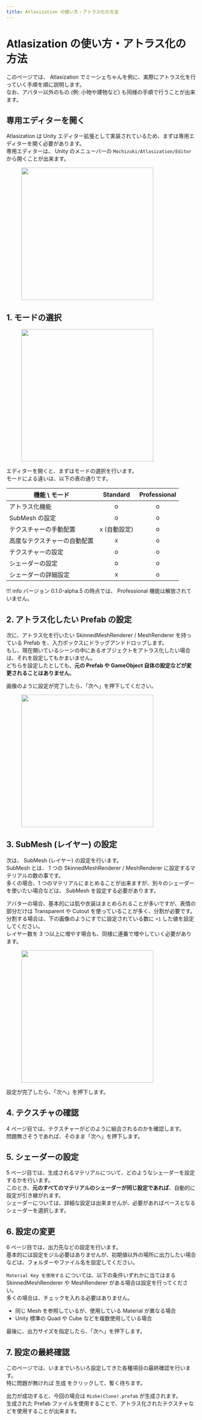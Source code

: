 ```yaml
---
title: Atlasization の使い方・アトラス化の方法
---
```


# Atlasization の使い方・アトラス化の方法

このページでは、 Atlasization でミーシェちゃんを例に、実際にアトラス化を行っていく手順を順に説明します。  
なお、アバター以外のもの (例: 小物や建物など) も同様の手順で行うことが出来ます。

## 専用エディターを開く

Atlasization は Unity エディター拡張として実装されているため、まずは専用エディターを開く必要があります。  
専用エディターは、 Unity のメニューバーの `Mochizuki/Atlasization/Editor` から開くことが出来ます。

<figure>
  <img src="https://assets.mochizuki.moe/docs/atlasization/open-editor.PNG" width="350px" data-zoomable="true">
</figure>

## 1. モードの選択

<figure>
  <img src="https://assets.mochizuki.moe/docs/atlasization/step-1-1.PNG" width="350px" data-zoomable="true">
</figure>

エディターを開くと、まずはモードの選択を行います。  
モードによる違いは、以下の表の通りです。

| 機能 \ モード                |   Standard   | Professional |
| ---------------------------- | :----------: | :----------: |
| アトラス化機能               |      o       |      o       |
| SubMesh の設定               |      o       |      o       |
| テクスチャーの手動配置       | x (自動設定) |      o       |
| 高度なテクスチャーの自動配置 |      x       |      o       |
| テクスチャーの設定           |      o       |      o       |
| シェーダーの設定             |      o       |      o       |
| シェーダーの詳細設定         |      x       |      o       |

<!-- prettier-ignore-start -->
!!! info
    バージョン 0.1.0-alpha.5 の時点では、 Professional 機能は解放されていません。

<!-- prettier-ignore-end -->

## 2. アトラス化したい Prefab の設定

次に、アトラス化を行いたい SkinnedMeshRenderer / MeshRenderer を持っている Prefab を、入力ボックスにドラッグアンドドロップします。  
もし、現在開いているシーンの中にあるオブジェクトをアトラス化したい場合は、それを設定してもかまいません。  
どちらを設定したとしても、**元の Prefab や GameObject 自体の設定などが変更されることはありません**。

画像のように設定が完了したら、「次へ」を押下してください。

<figure>
  <img src="https://assets.mochizuki.moe/docs/atlasization/step-2-1.png" width="350px" data-zoomable="true">
</figure>

## 3. SubMesh (レイヤー) の設定

次は、 SubMesh (レイヤー) の設定を行います。  
SubMesh とは、 1 つの SkinnedMeshRenderer / MeshRenderer に設定するマテリアルの数の事です。  
多くの場合、1 つのマテリアルにまとめることが出来ますが、別々のシェーダーを使いたい場合などは、 SubMesh を設定する必要があります。

アバターの場合、基本的には肌や衣装はまとめられることが多いですが、表情の部分だけは Transparent や Cutout を使っていることが多く、分割が必要です。  
分割する場合は、下の画像のようにすでに設定されている数に `+1` した値を設定してください。  
レイヤー数を 3 つ以上に増やす場合も、同様に連番で増やしていく必要があります。

<figure>
  <img src="https://assets.mochizuki.moe/docs/atlasization/step-3-1.PNG" width="350px" data-zoomable="true">
</figure>

設定が完了したら、「次へ」を押下します。

## 4. テクスチャの確認

4 ページ目では、テクスチャーがどのように結合されるのかを確認します。  
問題無さそうであれば、そのまま「次へ」を押下します。

## 5. シェーダーの設定

5 ページ目では、生成されるマテリアルについて、どのようなシェーダーを設定するかを行います。  
このとき、**元のすべてのマテリアルのシェーダーが同じ設定であれば**、自動的に設定が引き継がれます。  
シェーダーについては、詳細な設定は出来ませんが、必要があればベースとなるシェーダーを選択します。

## 6. 設定の変更

6 ページ目では、出力先などの設定を行います。  
基本的には設定をジル必要はありませんが、初期値以外の場所に出力したい場合などは、フォルダーやファイル名を設定してください。

`Material Key を使用する` については、以下の条件いずれかに当てはまる SkinnedMeshRenderer や MeshRenderer がある場合は設定を行ってください。  
多くの場合は、チェックを入れる必要はありません。

-   同じ Mesh を参照しているが、使用している Material が異なる場合
-   Unity 標準の Quad や Cube などを複数使用している場合

最後に、出力サイズを指定したら、「次へ」を押下します。

## 7. 設定の最終確認

このページでは、いままでいろいろ設定してきた各種項目の最終確認を行います。  
特に問題が無ければ 生成 をクリックして、暫く待ちます。

出力が成功すると、今回の場合は `Mishe(Clone).prefab` が生成されます。  
生成された Prefab ファイルを使用することで、アトラス化されたテクスチャなどを使用することが出来ます。
